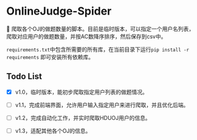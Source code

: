 # OnlineJudge-Spider

🚀 爬取各个OJ的做题数量的脚本。目前是临时版本，可以指定一个用户名列表，爬取对应用户的做题数量，并按AC数降序排序，然后保存到csv中。

`requirements.txt`中包含所需要的所有库，在当前目录下运行`pip install -r requirements` 即可安装所有依赖库。


## Todo List

- [x] v1.0，临时版本，能初步爬取指定用户列表的做题情况。
- [ ] v1.1，完成前端界面，允许用户输入指定用户来进行爬取，并且优化后端。
- [ ] v1.2，完成自动化工作，并实时爬取HDUOJ用户的信息。
- [ ] v1.3，适配其他各个OJ的信息。

